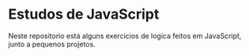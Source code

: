 # Estudos de JavaScript
Neste repositorio está alguns exercicios de logica feitos em JavaScript, junto a pequenos projetos.  
